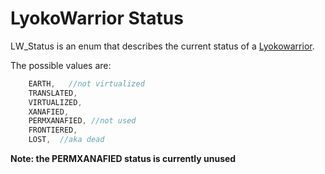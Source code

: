 # LyokoWarrior Status

LW\_Status is an enum that describes the current status of a [Lyokowarrior](https://github.com/LyokoAPI/LyokoAPIDoc/tree/a5b2e71d661b5e232a313d2e947906767206bc6f/docs/LyokoAPI/VirtualEntities/LyokoWarrior/Lyokowarrior.md).

The possible values are:

```csharp
    EARTH,   //not virtualized
    TRANSLATED,
    VIRTUALIZED,
    XANAFIED,
    PERMXANAFIED, //not used
    FRONTIERED,
    LOST,  //aka dead
```

**Note: the PERMXANAFIED status is currently unused**

